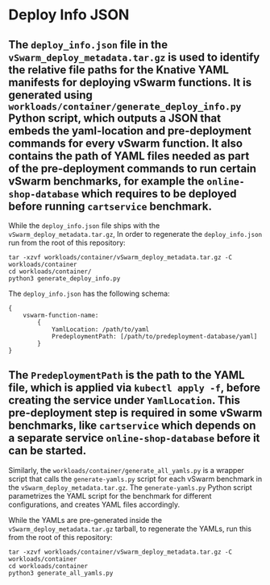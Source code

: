 # Deploy Info JSON

## The `deploy_info.json` file in the `vSwarm_deploy_metadata.tar.gz`  is used to identify the relative file paths for the Knative YAML manifests for deploying vSwarm functions. It is generated using `workloads/container/generate_deploy_info.py` Python script, which outputs a JSON that embeds the yaml-location and pre-deployment commands for every vSwarm function. It also contains the path of YAML files needed as part of the pre-deployment commands to run certain vSwarm benchmarks, for example the `online-shop-database` which requires to be deployed before running `cartservice` benchmark.

While the `deploy_info.json` file ships with the `vSwarm_deploy_metadata.tar.gz`, In order to regenerate the `deploy_info.json` run from the root of this repository:
```console
tar -xzvf workloads/container/vSwarm_deploy_metadata.tar.gz -C workloads/container
cd workloads/container/
python3 generate_deploy_info.py
```

The `deploy_info.json` has the following schema:
```console
{
    vswarm-function-name:
        {
            YamlLocation: /path/to/yaml
            PredeploymentPath: [/path/to/predeployment-database/yaml]
        }
}
```

## The `PredeploymentPath` is the path to the YAML file, which is applied via `kubectl apply -f`, before creating the service under `YamlLocation`. This pre-deployment step is required in some vSwarm benchmarks, like `cartservice` which depends on a separate service `online-shop-database` before it can be started.

Similarly, the `workloads/container/generate_all_yamls.py` is a wrapper script that calls the `generate-yamls.py` script for each vSwarm benchmark in the `vSwarm_deploy_metadata.tar.gz`. The `generate-yamls.py` Python script parametrizes the YAML script for the benchmark for different configurations, and creates YAML files accordingly. 

While the YAMLs are pre-generated inside the `vSwarm_deploy_metadata.tar.gz` tarball, to regenerate the YAMLs, run this from the root of this repository:
```console
tar -xzvf workloads/container/vSwarm_deploy_metadata.tar.gz -C workloads/container
cd workloads/container
python3 generate_all_yamls.py
```